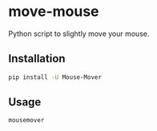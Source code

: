 # move-mouse
Python script to slightly move your mouse.


## Installation

```sh
pip install -U Mouse-Mover
```


## Usage

```sh
mousemover
```

